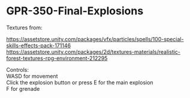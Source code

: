 # GPR-350-Final-Explosions

Textures from:

https://assetstore.unity.com/packages/vfx/particles/spells/100-special-skills-effects-pack-171146 
https://assetstore.unity.com/packages/2d/textures-materials/realistic-forest-textures-rpg-environment-212295 

Controls:
<br />
WASD for movement
<br />
Click the explosion button or press E for the main explosion
<br />
F for grenade


